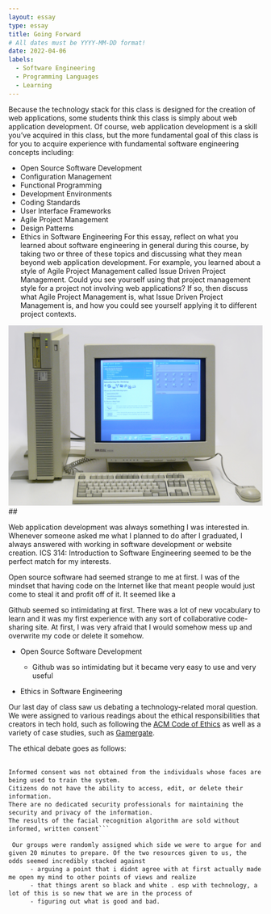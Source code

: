 ```yaml
---
layout: essay
type: essay
title: Going Forward
# All dates must be YYYY-MM-DD format!
date: 2022-04-06
labels:
  - Software Engineering
  - Programming Languages
  - Learning
---
```

Because the technology stack for this class is designed for the creation of web applications, some students think this class is simply about web application development. Of course, web application development is a skill you’ve acquired in this class, but the more fundamental goal of this class is for you to acquire experience with fundamental software engineering concepts including:
- Open Source Software Development
- Configuration Management
- Functional Programming
- Development Environments
- Coding Standards
- User Interface Frameworks
- Agile Project Management
- Design Patterns
- Ethics in Software Engineering
For this essay, reflect on what you learned about software engineering in general during this course, by taking two or three of these topics and discussing what they mean beyond web application development. For example, you learned about a style of Agile Project Management called Issue Driven Project Management. Could you see yourself using that project management style for a project not involving web applications? If so, then discuss what Agile Project Management is, what Issue Driven Project Management is, and how you could see yourself applying it to different project contexts.


<img class="ui medium right floated rounded image" src="../images/oldpc.jpg">
## 

Web application development was always something I was interested in. Whenever someone asked me what I planned to do after I graduated, I always answered with working in software development or website creation. ICS 314: Introduction to Software Engineering seemed to be the perfect match for my interests.

Open source software had seemed strange to me at first. I was of the mindset that having code on the Internet like that meant people would just come to steal it and profit off of it. It seemed like a 

Github seemed so intimidating at first. There was a lot of new vocabulary to learn and it was my first experience with any sort of collaborative code-sharing site. At first, I was very afraid that I would somehow mess up and overwrite my code or delete it somehow. 

- Open Source Software Development
  - Github was so intimidating but it became very easy to use and very useful 

- Ethics in Software Engineering

Our last day of class saw us debating a technology-related moral question. We were assigned to various readings about the ethical responsibilities that creators in tech hold, such as following the [ACM Code of Ethics](https://www.acm.org/code-of-ethics) as well as a variety of case studies, such as [Gamergate](https://en.wikipedia.org/wiki/Gamergate_(harassment_campaign)).

The ethical debate goes as follows:
```Now, assume that you work at WatchMe Inc as a software engineer. You have just been assigned to work on the GetFace system, which is a facial recognition system that WatchMe is marketing to law enforcement agencies across the country. You have discovered that the project does not observe several of the guidelines proposed by the ACLU to ensure ethical use of the technology. Specifically:

Informed consent was not obtained from the individuals whose faces are being used to train the system.
Citizens do not have the ability to access, edit, or delete their information.
There are no dedicated security professionals for maintaining the security and privacy of the information.
The results of the facial recognition algorithm are sold without informed, written consent```

 Our groups were randomly assigned which side we were to argue for and given 20 minutes to prepare. Of the two resources given to us, the odds seemed incredibly stacked against 
      - arguing a point that i didnt agree with at first actually made me open my mind to other points of views and realize
      - that things arent so black and white . esp with technology, a lot of this is so new that we are in the process of 
      - figuring out what is good and bad. 
